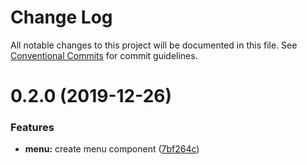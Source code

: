 # Change Log

All notable changes to this project will be documented in this file.
See [Conventional Commits](https://conventionalcommits.org) for commit guidelines.

# 0.2.0 (2019-12-26)


### Features

* **menu:** create menu component ([7bf264c](https://github.com/knack-ux/knack-ux/commit/7bf264c))
